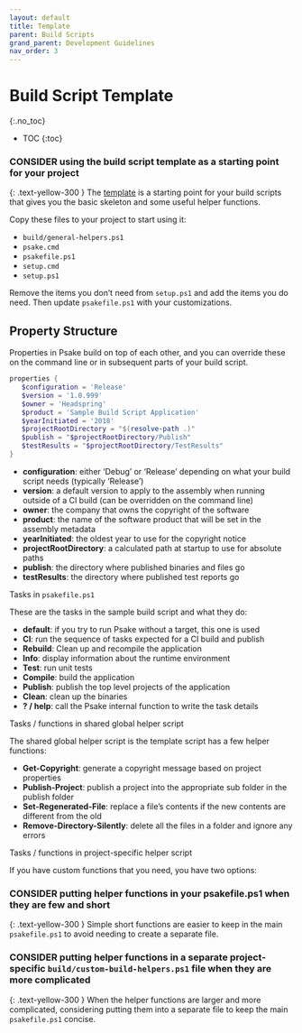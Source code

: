 ```yaml
---
layout: default
title: Template
parent: Build Scripts
grand_parent: Development Guidelines
nav_order: 3
---
```


# Build Script Template
{:.no_toc}

- TOC
{:toc}

### **CONSIDER** using the build script template as a starting point for your project
{: .text-yellow-300 }
The [template](https://github.com/HeadspringLabs/sample-build-script) is a starting point for your build scripts that gives you the basic skeleton and some useful helper functions.

Copy these files to your project to start using it:

- `build/general-helpers.ps1`
- `psake.cmd`
- `psakefile.ps1`
- `setup.cmd`
- `setup.ps1`

Remove the items you don’t need from `setup.ps1` and add the items you do need. Then update `psakefile.ps1` with your customizations.

## Property Structure

Properties in Psake build on top of each other, and you can override these on the command line or in subsequent parts of your build script.

```powershell
properties {
   $configuration = 'Release'
   $version = '1.0.999'
   $owner = 'Headspring'
   $product = 'Sample Build Script Application'
   $yearInitiated = '2018'
   $projectRootDirectory = "$(resolve-path .)"
   $publish = "$projectRootDirectory/Publish"
   $testResults = "$projectRootDirectory/TestResults"
}
```

- **configuration**: either ‘Debug’ or ‘Release’ depending on what your build script needs (typically ‘Release’)
- **version**: a default version to apply to the assembly when running outside of a CI build (can be overridden on the command line)
- **owner**: the company that owns the copyright of the software
- **product**: the name of the software product that will be set in the assembly metadata
- **yearInitiated**: the oldest year to use for the copyright notice
- **projectRootDirectory**: a calculated path at startup to use for absolute paths
- **publish**: the directory where published binaries and files go
- **testResults**: the directory where published test reports go

Tasks in `psakefile.ps1`

These are the tasks in the sample build script and what they do:

- **default**: if you try to run Psake without a target, this one is used
- **CI**: run the sequence of tasks expected for a CI build and publish
- **Rebuild**: Clean up and recompile the application
- **Info**: display information about the runtime environment
- **Test**: run unit tests
- **Compile**: build the application
- **Publish**: publish the top level projects of the application
- **Clean**: clean up the binaries
- **? / help**: call the Psake internal function to write the task details

Tasks / functions in shared global helper script

The shared global helper script is the template script has a few helper functions:

- **Get-Copyright**: generate a copyright message based on project properties
- **Publish-Project**: publish a project into the appropriate sub folder in the publish folder
- **Set-Regenerated-File**: replace a file’s contents if the new contents are different from the old
- **Remove-Directory-Silently**: delete all the files in a folder and ignore any errors

Tasks / functions in project-specific helper script

If you have custom functions that you need, you have two options:

### **CONSIDER** putting helper functions in your psakefile.ps1 when they are few and short
{: .text-yellow-300 }
Simple short functions are easier to keep in the main `psakefile.ps1` to avoid needing to create a separate file.

### **CONSIDER** putting helper functions in a separate project-specific `build/custom-build-helpers.ps1` file when they are more complicated
{: .text-yellow-300 }
When the helper functions are larger and more complicated, considering putting them into a separate file to keep the main `psakefile.ps1` concise.
